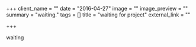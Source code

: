 +++
client_name = ""
date = "2016-04-27"
image = ""
image_preview = ""
summary = "waiting."
tags = []
title = "waiting for project"
external_link = ""

+++

waiting